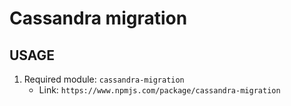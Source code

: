 # Cassandra migration

## USAGE

1. Required module: ``` cassandra-migration ```
    * Link: ```https://www.npmjs.com/package/cassandra-migration```